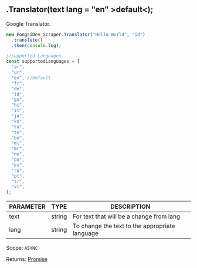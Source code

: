 ## .Translator(text lang = "en" >default<);

Google Translator.

```js
new FongsiDev_Scraper.Translator("Hello World", "id")
  .translate()
  .then(console.log);

//supported Languages
const supportedLanguages = [
  "ar",
  "ur",
  "en", //Default
  "fr",
  "de",
  "id",
  "gu",
  "hi",
  "it",
  "ja",
  "kn",
  "ta",
  "te",
  "bn",
  "ml",
  "mr",
  "ne",
  "pa",
  "es",
  "ru",
  "pt",
  "tr",
  "vi",
];
```

| PARAMETER | TYPE   | DESCRIPTION                                    |
| --------- | ------ | ---------------------------------------------- |
| text      | string | For text that will be a change from lang       |
| lang      | string | To change the text to the appropriate language |

Scope: `ASYNC`

Returns: <a href="https://developer.mozilla.org/en-US/docs/Web/JavaScript/Reference/Global_Objects/Promise">Promise</a><Object>
